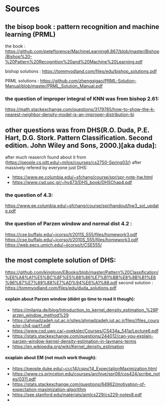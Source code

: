 # Sources

## the bisop book : pattern recognition and machine learning (PRML)



the book : https://github.com/peteflorence/MachineLearning6.867/blob/master/Bishop/Bishop%20-%20Pattern%20Recognition%20and%20Machine%20Learning.pdf

bishop solutions : https://tommyodland.com/files/edu/bishop_solutions.pdf

PRML solutions : https://github.com/zhengqigao/PRML-Solution-Manual/blob/master/PRML_Solution_Manual.pdf


### the question of improper integral of KNN was from bishop 2.61:‌
https://math.stackexchange.com/questions/3179785/how-to-show-the-k-nearest-neighbor-density-model-is-an-improper-distribution-bi


## other questions was from DHS(R.O. Duda, P.E. Hart, D.G. Stork. Pattern Classification. Second edition. John Wiley and Sons, 2000.)[aka duda]:
after much reaserch found about it from (https://people.cs.pitt.edu/~milos/courses/cs2750-Spring03/) after massively refered by everyone just DHS:
- https://www.ee.columbia.edu/~sfchang/course/spr/spr-note-hw.html
- https://www.csd.uoc.gr/~hy473/DHS_book/DHSChap4.pdf

### the question of  4.3:
https://www.ee.columbia.edu/~sfchang/course/spr/handout/hw3_sol_update.pdf



### the question of Parzen window and normal dist 4.2 :
https://cse.buffalo.edu/~jcorso/t/2011S_555/files/homework3.pdf
https://cse.buffalo.edu/~jcorso/t/2010S_555/files/homework3.pdf
https://web.eecs.umich.edu/~jjcorso/t/CSE555/


## the most complete solution of DHS:
https://github.com/kingloon/EBooks/blob/master/Pattern%20Classification/%E6%A8%A1%E5%BC%8F%E5%88%86%E7%B1%BB%E8%8B%B1%E6%96%87%E7%89%88%E7%AD%94%E6%A1%88.pdf
second solution : 
https://tommyodland.com/files/edu/duda_solutions.pdf







#### explain about Parzen window (didnt go time to read it though):
- https://milania.de/blog/Introduction_to_kernel_density_estimation_%28Parzen_window_method%29
- https://ahmadzadeh.iut.ac.ir/sites/ahmadzadeh.iut.ac.ir/files//files_course/pr-ch4-part1.pdf
- https://www.csd.uwo.ca/~oveksler/Courses/CS434a_541a/Lecture6.pdf
- https://stats.stackexchange.com/questions/244012/can-you-explain-parzen-window-kernel-density-estimation-in-laymans-terms
- https://en.wikipedia.org/wiki/Kernel_density_estimation



#### exaplain about EM (not much work though):
- https://people.duke.edu/~ccc14/cspy/14_ExpectationMaximization.html
- https://www.cs.princeton.edu/courses/archive/spr08/cos424/scribe_notes/0311.pdf
- https://stats.stackexchange.com/questions/64962/motivation-of-expectation-maximization-algorithm
- https://see.stanford.edu/materials/aimlcs229/cs229-notes8.pdf
- 

